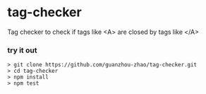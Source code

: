 # tag-checker
Tag checker to check if tags like &lt;A> are closed by tags like &lt;/A>

### try it out

```shell
> git clone https://github.com/guanzhou-zhao/tag-checker.git
> cd tag-checker
> npm install
> npm test
```
